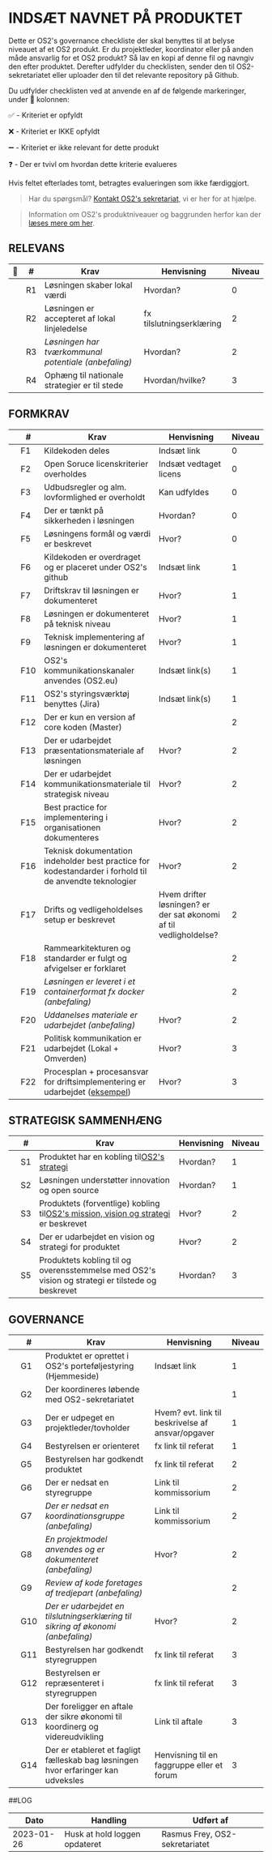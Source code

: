# INDSÆT NAVNET PÅ PRODUKTET

Dette er OS2's governance checkliste der skal benyttes til at belyse niveauet af et OS2 produkt. Er du projektleder, koordinator eller på anden måde ansvarlig for et OS2 produkt? Så lav en kopi af denne fil og navngiv den efter produktet. Derefter udfylder du checklisten, sender den til OS2-sekretariatet eller uploader den til det relevante repository på Github.

Du udfylder checklisten ved at anvende en af de følgende markeringer, under  🔽 kolonnen:

✅ - Kriteriet er opfyldt

❌ - Kriteriet er IKKE opfyldt

➖ - Kriteriet er ikke relevant for dette produkt

❓ - Der er tvivl om hvordan dette kriterie evalueres

Hvis feltet efterlades tomt, betragtes evalueringen som ikke færdiggjort.

> Har du spørgsmål? [Kontakt OS2&#39;s sekretariat](https://os2.eu/kontakt), vi er her for at hjælpe.

> Information om OS2's produktniveauer og baggrunden herfor kan der [læses mere om her](https://os2.eu/side/governance).

## RELEVANS

| 🔽 | #  | Krav                                                     | Henvisning                | Niveau |
| -- | -- | -------------------------------------------------------- | ------------------------- | ------ |
|    | R1 | Løsningen skaber lokal værdi                           | Hvordan?                  | 0      |
|    | R2 | Løsningen er accepteret af lokal linjeledelse           | fx tilslutningserklæring | 2      |
|    | R3 | _Løsningen har tværkommunal potentiale (anbefaling)_ | Hvordan?                  | 2      |
|    | R4 | Ophæng til nationale strategier er til stede            | Hvordan/hvilke?           | 3      |

## FORMKRAV

|  | #   | Krav                                                                                                                                            | Henvisning                                                          | Niveau |
| - | --- | ----------------------------------------------------------------------------------------------------------------------------------------------- | ------------------------------------------------------------------- | ------ |
|  | F1  | Kildekoden deles                                                                                                                                | Indsæt link                                                        | 0      |
|  | F2  | Open Soruce licenskriterier overholdes                                                                                                          | Indsæt vedtaget licens                                             | 0      |
|  | F3  | Udbudsregler og alm. lovformlighed er overholdt                                                                                                 | Kan udfyldes                                                        | 0      |
|  | F4  | Der er tænkt på sikkerheden i løsningen                                                                                                      | Hvordan?                                                            | 0      |
|  | F5  | Løsningens formål og værdi er beskrevet                                                                                                      | Hvor?                                                               | 0      |
|  | F6  | Kildekoden er overdraget og er placeret under OS2's github                                                                                      | Indsæt link                                                        | 1      |
|  | F7  | Driftskrav til løsningen er dokumenteret                                                                                                       | Hvor?                                                               | 1      |
|  | F8  | Løsningen er dokumenteret på teknisk niveau                                                                                                   | Hvor?                                                               | 1      |
|  | F9  | Teknisk implementering af løsningen er dokumenteret                                                                                            | Hvor?                                                               | 1      |
|  | F10 | OS2's kommunikationskanaler anvendes (OS2.eu)                                                                                                   | Indsæt link(s)                                                     | 1      |
|  | F11 | OS2's styringsværktøj benyttes (Jira)                                                                                                         | Indsæt link(s)                                                     | 1      |
|  | F12 | Der er kun en version af core koden (Master)                                                                                                    |                                                                     | 2      |
|  | F13 | Der er udarbejdet præsentationsmateriale af løsningen                                                                                         | Hvor?                                                               | 2      |
|  | F14 | Der er udarbejdet kommunikationsmateriale til strategisk niveau                                                                                 | Hvor?                                                               | 2      |
|  | F15 | Best practice for implementering i organisationen dokumenteres                                                                                  | Hvor?                                                               | 2      |
|  | F16 | Teknisk dokumentation indeholder best practice for kodestandarder i forhold til de anvendte teknologier                                         | Hvor?                                                               | 2      |
|  | F17 | Drifts og vedligeholdelses setup er beskrevet                                                                                                   | Hvem drifter løsningen? er der sat økonomi af til vedligholdelse? | 2      |
|  | F18 | Rammearkitekturen og standarder er fulgt og afvigelser er forklaret                                                                             |                                                                     | 2      |
|  | F19 | _Løsningen er leveret i et containerformat fx docker (anbefaling)_                                                                           |                                                                     | 2      |
|  | F20 | _Uddanelses materiale er udarbejdet (anbefaling)_                                                                                             | Hvor?                                                               | 2      |
|  | F21 | Politisk kommunikation er udarbejdet (Lokal + Omverden)                                                                                         | Hvor?                                                               | 3      |
|  | F22 | Procesplan + procesansvar for driftsimplementering er udarbejdet ([eksempel](https://os2mo.readthedocs.io/en/development/operation/cookbook.html)) | Hvor?                                                               | 3      |

## STRATEGISK SAMMENHÆNG

|  | #  | Krav                                                                                                                          | Henvisning | Niveau |
| - | -- | ----------------------------------------------------------------------------------------------------------------------------- | ---------- | ------ |
|  | S1 | Produktet har en kobling til[OS2&#39;s strategi](https://os2.eu/side/os2-mission-vision)                                         | Hvordan?   | 1      |
|  | S2 | Løsningen understøtter innovation og open source                                                                            | Hvordan?   | 1      |
|  | S3 | Produktets (forventlige) kobling til[OS2&#39;s mission, vision og strategi](https://os2.eu/side/os2-mission-vision) er beskrevet | Hvor?      | 2      |
|  | S4 | Der er udarbejdet en vision og strategi for produktet                                                                         | Hvor?      | 2      |
|  | S5 | Produktets kobling til og overensstemmelse med OS2's vision og strategi er tilstede og beskrevet                              | Hvordan?   | 3      |

## GOVERNANCE

|  | #   | Krav                                                                                 | Henvisning                                        | Niveau |
| - | --- | ------------------------------------------------------------------------------------ | ------------------------------------------------- | ------ |
|  | G1  | Produktet er oprettet i OS2's porteføljestyring (Hjemmeside)                        | Indsæt link                                      | 1      |
|  | G2  | Der koordineres løbende med OS2-sekretariatet                                       |                                                   | 1      |
|  | G3  | Der er udpeget en projektleder/tovholder                                             | Hvem? evt. link til beskrivelse af ansvar/opgaver | 1      |
|  | G4  | Bestyrelsen er orienteret                                                            | fx link til referat                               | 1      |
|  | G5  | Bestyrelsen har godkendt produktet                                                   | fx link til referat                               | 2      |
|  | G6  | Der er nedsat en styregruppe                                                         | Link til kommissorium                             | 2      |
|  | G7  | _Der er nedsat en koordinationsgruppe (anbefaling)_                                | Link til kommissorium                             | 2      |
|  | G8  | _En projektmodel anvendes og er dokumenteret (anbefaling)_                         | Hvor?                                             | 2      |
|  | G9  | _Review af kode foretages af tredjepart (anbefaling)_                              |                                                   | 2      |
|  | G10 | _Der er udarbejdet en tilslutningserklæring til sikring af økonomi (anbefaling)_ | Hvor?                                             | 2      |
|  | G11 | Bestyrelsen har godkendt styregruppen                                                | fx link til referat                               | 3      |
|  | G12 | Bestyrelsen er repræsenteret i styregruppen                                         | fx link til referat                               | 3      |
|  | G13 | Der foreligger en aftale der sikre økonomi til koordinerg og videreudvikling        | Link til aftale                                   | 3      |
|  | G14 | Der er etableret et fagligt fælleskab bag løsningen hvor erfaringer kan udveksles  | Henvisning til en faggruppe eller et forum        | 3      |

##LOG

| Dato       | Handling                      | Udført af                     |
| ---------- | ----------------------------- | ------------------------------ |
| 2023-01-26 | Husk at hold loggen opdateret | Rasmus Frey, OS2-sekretariatet |
